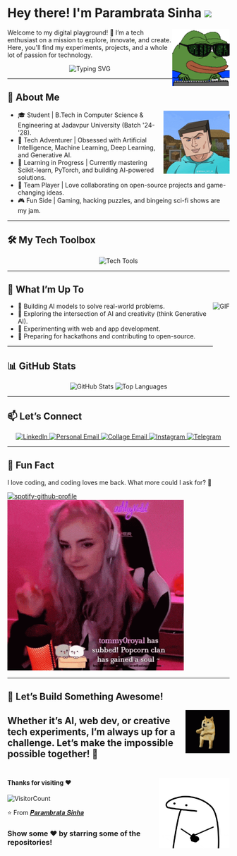 # Hey there! I'm Parambrata Sinha <img src="https://github.com/TheDudeThatCode/TheDudeThatCode/blob/master/Assets/Earth.gif" width="24px">

<img align="right" width=130 src=https://github.com/ParambrataSinha/About_Me/blob/main/Assets/hackermans.gif>

Welcome to my digital playground! 🚀 I’m a tech enthusiast on a mission to explore, innovate, and create. Here, you'll find my experiments, projects, and a whole lot of passion for technology.  

<div align="center">
  <img src="https://readme-typing-svg.herokuapp.com?font=Fira+Code&&weight=600&size=24&duration=1500&pause=2000&color=7B4EB1&center=true&vCenter=true&width=600&lines=Welcome+to+My+Tech+Space!+%F0%9F%8C%8C;Aspiring+AI+Expert+%F0%9F%A4%96+%7C+Innovator+%E2%9C%A8;Always+Solving+Problem+%F0%9F%A7%A0+and+having+Fun" alt="Typing SVG" />
</div>  

---

## 🌟 About Me  

<img align="right" alt="GIF" width=150 src="https://github.com/ParambrataSinha/About_Me/blob/main/Assets/minecraft-minecraft-memes.gif" />

- 🎓 Student | B.Tech in Computer Science & Engineering at Jadavpur University (Batch '24-'28).  
- 🤖 Tech Adventurer | Obsessed with Artificial Intelligence, Machine Learning, Deep Learning, and Generative AI.  
- 🌱 Learning in Progress | Currently mastering Scikit-learn, PyTorch, and building AI-powered solutions.  
- 🤝 Team Player | Love collaborating on open-source projects and game-changing ideas.  
- 🎮 Fun Side | Gaming, hacking puzzles, and bingeing sci-fi shows are my jam.  

---

## 🛠 My Tech Toolbox  

<div align="center">
  <img src="https://skillicons.dev/icons?i=python,c,cpp,cs,html,css,js,git,linux,vscode,github,unity&theme=light" alt="Tech Tools" />
</div>  

---

## 🎯 What I’m Up To  
<img align="right" alt="GIF" height="120px" src="https://media.giphy.com/media/du3J3cXyzhj75IOgvA/giphy.gif" />

- 🔭 Building AI models to solve real-world problems.  
- 🌌 Exploring the intersection of AI and creativity (think Generative AI).  
- 🎨 Experimenting with web and app development.  
- 🚀 Preparing for hackathons and contributing to open-source.  

---

## 📊 GitHub Stats  

<div align="center">
  <img src="https://github-readme-stats.vercel.app/api?username=ParambrataSinha&show_icons=true&theme=tokyonight" alt="GitHub Stats" height="165" />
  <img src="https://github-readme-stats.vercel.app/api/top-langs/?username=ParambrataSinha&layout=compact&theme=tokyonight" alt="Top Languages" height="165" />
</div>  

---

## 📫 Let’s Connect  

<div align="center">
  <a href="https://www.linkedin.com/in/parambratasinha/">
    <img src="https://img.shields.io/badge/-LinkedIn-0077B5?logo=linkedin&logoColor=white&style=for-the-badge" alt="LinkedIn" />
  </a>
  <a href="mailto:parambrata.sinha.2611@gmail.com">
    <img src="https://img.shields.io/badge/-Gmail-D14836?logo=gmail&logoColor=white&style=for-the-badge" alt="Personal Email" />
  </a>
  <a href="mailto:parambratas.cse.ug@jadavpurubiversity.in">
    <img src="https://img.shields.io/badge/-Gmail-D14836?logo=gmail&logoColor=white&style=for-the-badge" alt="Collage Email" />
  </a>
  <a href="https://www.instagram.com/darkphantom3.1415/">
    <img src="https://img.shields.io/badge/-Instagram-E4405F?logo=instagram&logoColor=white&style=for-the-badge" alt="Instagram" />
  </a>
  <a href="https://t.me/Parambrata2611">
  <img src="https://img.shields.io/badge/-Telegram-0088CC?logo=telegram&logoColor=white&style=for-the-badge" alt="Telegram" />
</a>

</div>  

---


## 🎵 Fun Fact  

I love coding, and coding loves me back. What more could I ask for?  💞



[![spotify-github-profile](https://spotify-github-profile.kittinanx.com/api/view?uid=31eszoii7z3wkywyjtx6tbqr3myq&cover_image=true&theme=default&show_offline=false&background_color=121212&interchange=false&bar_color=7b4eb1)](https://github.com/kittinan/spotify-github-profile) <img src=https://github.com/ParambrataSinha/About_Me/blob/main/Assets/ashley-violet.gif width=400>



---


## 🚀 Let’s Build Something Awesome!  

<img align="right" src="https://github.com/ParambrataSinha/About_Me/blob/main/Assets/doge-dancing-doge.gif" alt="Rocket Launch" width="100" />

Whether it’s AI, web dev, or creative tech experiments, I’m always up for a challenge. Let’s make the impossible possible together! 🌟  
<br>
---

<img align="right" alt="GIF" height="160px" src="https://github.com/ParambrataSinha/About_Me/blob/main/Assets/AnimatedSticker-ezgif.com-censor.gif" />

#### Thanks for visiting :heart:
![VisitorCount](https://profile-counter.glitch.me/ParambrataSinha/count.svg)


⭐️ From [𝑷𝒂𝒓𝒂𝒎𝒃𝒓𝒂𝒕𝒂 𝑺𝒊𝒏𝒉𝒂 ](https://github.com/ParambrataSinha)


### Show some ❤️ by starring some of the repositories!
